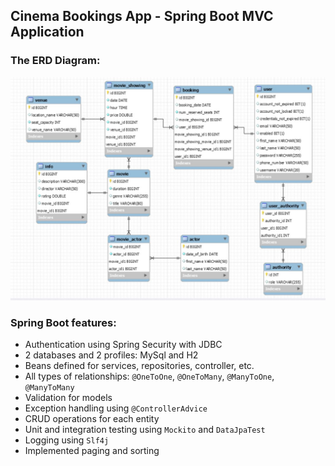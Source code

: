 ## Cinema Bookings App - Spring Boot MVC Application 

### The ERD Diagram:
![Cinema Booking ERD Diagram](./erd_diagram.JPG)

### Spring Boot features:
- Authentication using Spring Security with JDBC
- 2 databases and 2 profiles: MySql and H2
- Beans defined for services, repositories, controller, etc.
- All types of relationships: `@OneToOne`,  `@OneToMany`,  `@ManyToOne`, `@ManyToMany`
- Validation for models
- Exception handling using `@ControllerAdvice`
- CRUD operations for each entity
- Unit and integration testing using `Mockito` and `DataJpaTest`
- Logging using `Slf4j`
- Implemented paging and sorting

